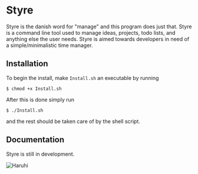 # Styre 
Styre is the danish word for "manage" and this program does just that. Styre is a command line tool used to manage ideas, projects, todo lists, and anything else the user needs. Styre is aimed towards developers in need of a simple/minimalistic time manager. 

## Installation
To begin the install, make `Install.sh` an executable by running
```
$ chmod +x Install.sh
```

After this is done simply run
```
$ ./Install.sh
```
and the rest should be taken care of by the shell script.
## Documentation
Styre is still in development.

![Haruhi](https://i.imgur.com/DKtZ2wT.gif)

